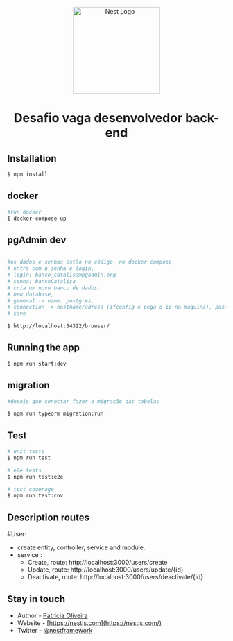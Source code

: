 <p align="center">
  <a href="https://www.catalisa.io/" target="blank"><img src="https://static.wixstatic.com/media/18218e_bb86cda9c93a447395a183ce7ed10290~mv2.png/v1/fill/w_319,h_77,al_c,q_85,usm_0.66_1.00_0.01,enc_auto/logo_catalisa_baixa.png" width="200" alt="Nest Logo" /></a>
</p>

<h1 align="center">Desafio vaga desenvolvedor back-end</h1>

## Installation

```bash
$ npm install
```
## docker

```bash
#run docker
$ docker-compose up
```

## pgAdmin dev

```bash

#os dados e senhas estão no código, no docker-compose, 
# entra com a senha e login, 
# login: banco_catalisa@pgadmin.org
# senha: bancoCatalisa
# cria um novo banco de dados,
# new database,
# general -> name: postgres,
# connection -> hostname/adress (ifconfig e pega o ip na maquina), password: root, 
# save

$ http://localhost:54322/browser/

```

## Running the app

```bash
$ npm run start:dev
```

## migration

```bash
#depois que conectar fazer a migração das tabelas

$ npm run typeorm migration:run

```
## Test

```bash
# unit tests
$ npm run test

# e2e tests
$ npm run test:e2e

# test coverage
$ npm run test:cov
```

## Description routes
  #User: 
  - create entity, controller, service and module.
  - service : 
    * Create, route: http://localhost:3000/users/create
    * Update, route: http://localhost:3000/users/update/{id}
    * Deactivate, route: http://localhost:3000/users/deactivate/{id}

## Stay in touch

- Author - [Patricia Oliveira](https://www.linkedin.com/in/patricia-silva-oliveira-/)
- Website - [https://nestjs.com](https://nestjs.com/)
- Twitter - [@nestframework](https://twitter.com/nestframework)

